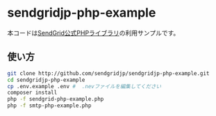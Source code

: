 # sendgridjp-php-example

 本コードは[SendGrid公式PHPライブラリ](https://github.com/sendgrid/sendgrid-php)の利用サンプルです。

## 使い方

```bash
git clone http://github.com/sendgridjp/sendgridjp-php-example.git
cd sendgridjp-php-example
cp .env.example .env #  .nevファイルを編集してください
composer install
php -f sendgrid-php-example.php
php -f smtp-php-example.php
```
